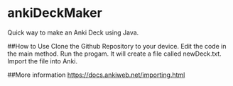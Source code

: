 # ankiDeckMaker
Quick way to make an Anki Deck using Java.

##How to Use
Clone the Github Repository to your device.
Edit the code in the main method.
Run the progam. 
It will create a file called newDeck.txt.
Import the file into Anki.

##More information
https://docs.ankiweb.net/importing.html